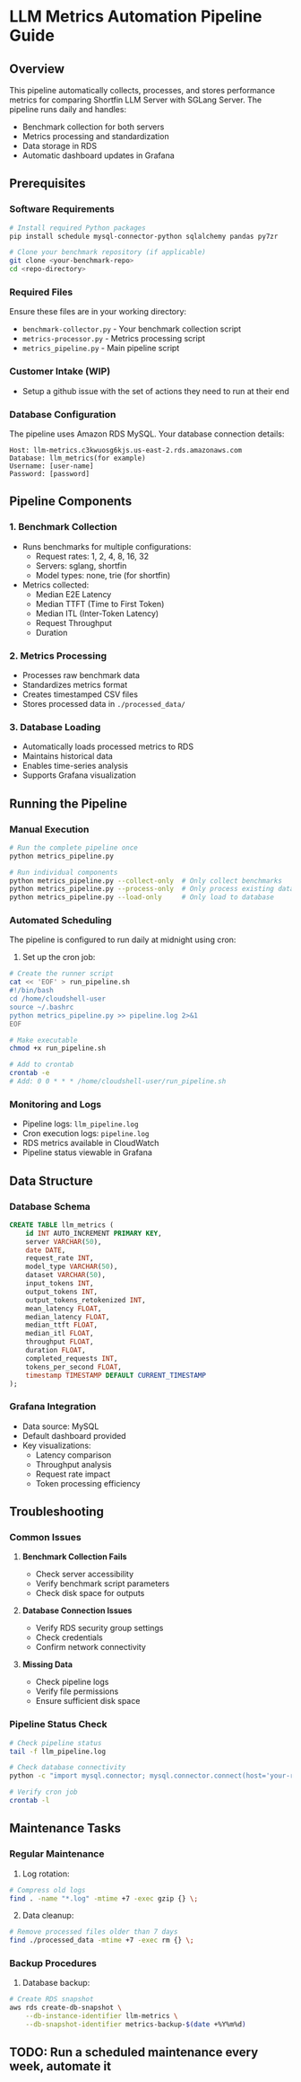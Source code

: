 # LLM Metrics Automation Pipeline Guide

## Overview
This pipeline automatically collects, processes, and stores performance metrics for comparing Shortfin LLM Server with SGLang Server. The pipeline runs daily and handles:
- Benchmark collection for both servers
- Metrics processing and standardization
- Data storage in RDS
- Automatic dashboard updates in Grafana

## Prerequisites

### Software Requirements
```bash
# Install required Python packages
pip install schedule mysql-connector-python sqlalchemy pandas py7zr

# Clone your benchmark repository (if applicable)
git clone <your-benchmark-repo>
cd <repo-directory>
```

### Required Files
Ensure these files are in your working directory:
- `benchmark-collector.py` - Your benchmark collection script
- `metrics-processor.py` - Metrics processing script
- `metrics_pipeline.py` - Main pipeline script

### Customer Intake (WIP)
- Setup a github issue with the set of actions they need to run at their end

### Database Configuration
The pipeline uses Amazon RDS MySQL. Your database connection details:
```
Host: llm-metrics.c3kwuosg6kjs.us-east-2.rds.amazonaws.com
Database: llm_metrics(for example)
Username: [user-name]
Password: [password]
```

## Pipeline Components

### 1. Benchmark Collection
- Runs benchmarks for multiple configurations:
  - Request rates: 1, 2, 4, 8, 16, 32
  - Servers: sglang, shortfin
  - Model types: none, trie (for shortfin)
- Metrics collected:
  - Median E2E Latency
  - Median TTFT (Time to First Token)
  - Median ITL (Inter-Token Latency)
  - Request Throughput
  - Duration

### 2. Metrics Processing
- Processes raw benchmark data
- Standardizes metrics format
- Creates timestamped CSV files
- Stores processed data in `./processed_data/`

### 3. Database Loading
- Automatically loads processed metrics to RDS
- Maintains historical data
- Enables time-series analysis
- Supports Grafana visualization

## Running the Pipeline

### Manual Execution
```bash
# Run the complete pipeline once
python metrics_pipeline.py

# Run individual components
python metrics_pipeline.py --collect-only  # Only collect benchmarks
python metrics_pipeline.py --process-only  # Only process existing data
python metrics_pipeline.py --load-only     # Only load to database
```

### Automated Scheduling
The pipeline is configured to run daily at midnight using cron:

1. Set up the cron job:
```bash
# Create the runner script
cat << 'EOF' > run_pipeline.sh
#!/bin/bash
cd /home/cloudshell-user
source ~/.bashrc
python metrics_pipeline.py >> pipeline.log 2>&1
EOF

# Make executable
chmod +x run_pipeline.sh

# Add to crontab
crontab -e
# Add: 0 0 * * * /home/cloudshell-user/run_pipeline.sh
```

### Monitoring and Logs
- Pipeline logs: `llm_pipeline.log`
- Cron execution logs: `pipeline.log`
- RDS metrics available in CloudWatch
- Pipeline status viewable in Grafana

## Data Structure

### Database Schema
```sql
CREATE TABLE llm_metrics (
    id INT AUTO_INCREMENT PRIMARY KEY,
    server VARCHAR(50),
    date DATE,
    request_rate INT,
    model_type VARCHAR(50),
    dataset VARCHAR(50),
    input_tokens INT,
    output_tokens INT,
    output_tokens_retokenized INT,
    mean_latency FLOAT,
    median_latency FLOAT,
    median_ttft FLOAT,
    median_itl FLOAT,
    throughput FLOAT,
    duration FLOAT,
    completed_requests INT,
    tokens_per_second FLOAT,
    timestamp TIMESTAMP DEFAULT CURRENT_TIMESTAMP
);
```

### Grafana Integration
- Data source: MySQL
- Default dashboard provided
- Key visualizations:
  - Latency comparison
  - Throughput analysis
  - Request rate impact
  - Token processing efficiency

## Troubleshooting

### Common Issues
1. **Benchmark Collection Fails**
   - Check server accessibility
   - Verify benchmark script parameters
   - Check disk space for outputs

2. **Database Connection Issues**
   - Verify RDS security group settings
   - Check credentials
   - Confirm network connectivity

3. **Missing Data**
   - Check pipeline logs
   - Verify file permissions
   - Ensure sufficient disk space

### Pipeline Status Check
```bash
# Check pipeline status
tail -f llm_pipeline.log

# Check database connectivity
python -c "import mysql.connector; mysql.connector.connect(host='your-rds-endpoint', user='admin', password='your-password', database='llm_metrics')"

# Verify cron job
crontab -l
```

## Maintenance Tasks

### Regular Maintenance
1. Log rotation:
```bash
# Compress old logs
find . -name "*.log" -mtime +7 -exec gzip {} \;
```

2. Data cleanup:
```bash
# Remove processed files older than 7 days
find ./processed_data -mtime +7 -exec rm {} \;
```

### Backup Procedures
1. Database backup:
```bash
# Create RDS snapshot
aws rds create-db-snapshot \
    --db-instance-identifier llm-metrics \
    --db-snapshot-identifier metrics-backup-$(date +%Y%m%d)
```

## TODO: Run a scheduled maintenance every week, automate it

